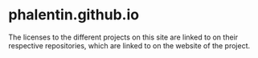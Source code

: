 # phalentin.github.io
The licenses to the different projects on this site are linked to on their respective repositories, which are linked to on the website of the project.
